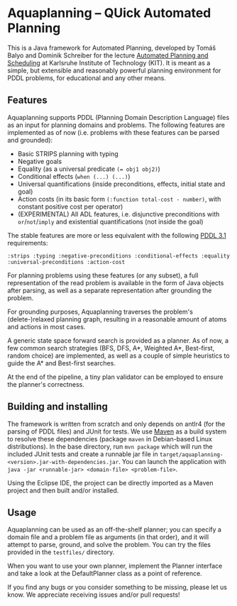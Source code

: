 # Aquaplanning – QUick Automated Planning

This is a Java framework for Automated Planning, developed by Tomáš Balyo and Dominik Schreiber for the lecture [Automated Planning and Scheduling](https://baldur.iti.kit.edu/plan/) at Karlsruhe Institute of Technology (KIT). It is meant as a simple, but extensible and reasonably powerful planning environment for PDDL problems, for educational and any other means.

## Features

Aquaplanning supports PDDL (Planning Domain Description Language) files as an input for planning domains and problems. The following features are implemented as of now (i.e. problems with these features can be parsed and grounded):

* Basic STRIPS planning with typing
* Negative goals
* Equality (as a universal predicate `(= obj1 obj2)`)
* Conditional effects (`when (...) (...)`)
* Universal quantifications (inside preconditions, effects, initial state and goal)
* Action costs (in its basic form `(:function total-cost - number)`, with constant positive cost per operator)
* (EXPERIMENTAL) All ADL features, i.e. disjunctive preconditions with `or`/`not`/`imply` and existential quantifications (not inside the goal)

The stable features are more or less equivalent with the following [PDDL 3.1](https://helios.hud.ac.uk/scommv/IPC-14/repository/kovacs-pddl-3.1-2011.pdf) requirements:
	
	:strips :typing :negative-preconditions :conditional-effects :equality :universal-preconditions :action-cost

For planning problems using these features (or any subset), a full representation of the read problem is available in the form of Java objects after parsing, as well as a separate representation after grounding the problem.

For grounding purposes, Aquaplanning traverses the problem's (delete-)relaxed planning graph, resulting in a reasonable amount of atoms and actions in most cases.

A generic state space forward search is provided as a planner. As of now, a few common search strategies (BFS, DFS, A\*, Weighted A\*, Best-first, random choice) are implemented, as well as a couple of simple heuristics to guide the A\* and Best-first searches.  

At the end of the pipeline, a tiny plan validator can be employed to ensure the planner's correctness.

## Building and installing

The framework is written from scratch and only depends on antlr4 (for the parsing of PDDL files) and JUnit for tests. We use [Maven](https://maven.apache.org/) as a build system to resolve these dependencies (package `maven` in Debian-based Linux distributions). In the base directory, run `mvn package` which will run the included JUnit tests and create a runnable jar file in `target/aquaplanning-<version>.jar-with-dependencies.jar`. You can launch the application with `java -jar <runnable-jar> <domain-file> <problem-file>`.

Using the Eclipse IDE, the project can be directly imported as a Maven project and then built and/or installed.

## Usage

Aquaplanning can be used as an off-the-shelf planner; you can specify a domain file and a problem file as arguments (in that order), and it will attempt to parse, ground, and solve the problem. You can try the files provided in the `testfiles/` directory.

When you want to use your own planner, implement the Planner interface and take a look at the DefaultPlanner class as a point of reference.

If you find any bugs or you consider something to be missing, please let us know. We appreciate receiving issues and/or pull requests!
